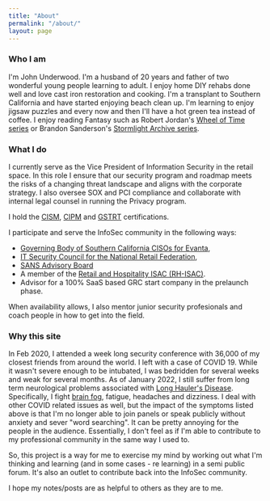 ```yaml
---
title: "About"
permalink: "/about/"
layout: page
---
```

### Who I am
I'm John Underwood. I'm a husband of 20 years and father of two wonderful young people learning to adult. I enjoy home DIY rehabs done well and love cast iron restoration and cooking. I'm a  transplant to Southern California and have started enjoying beach clean up. I'm learning to enjoy jigsaw puzzles and every now and then I'll have a hot green tea instead of coffee. I enjoy reading Fantasy such as Robert Jordan's [Wheel of Time series](https://www.brandonsanderson.com/books-and-art/#cosmere) or Brandon Sanderson's [Stormlight Archive series](https://www.brandonsanderson.com/books-and-art/#cosmere).

### What I do
I currently serve as the Vice President of Information Security in the retail space. In this role I ensure that our security program and roadmap meets the risks of a changing threat landscape and aligns with the corporate strategy.  I also oversee SOX and PCI compliance and collaborate with internal legal counsel in running the Privacy program. 

I hold the [CISM](https://www.isaca.org/credentialing/cism), [CIPM](https://iapp.org/certify/cipm/) and [GSTRT](https://www.giac.org/certifications/strategic-planning-policy-leadership-gstrt/) certifications.  

I participate and serve the InfoSec community in the following ways:
 - [Governing Body of Southern California CISOs for Evanta](https://www.evanta.com/ciso/southern-california), 
 - [IT Security Council for the National Retail Federation](https://nrf.com/about-us/committees-councils/it-security-council), 
 - [SANS Advisory Board](https://www.giac.org/about/community/)
 - A member of the [Retail and Hospitality ISAC (RH-ISAC)](https://www.rhisac.org/).
 - Advisor for a 100% SaaS based GRC start company in the prelaunch phase. 

When availability allows, I also mentor junior security profesionals and coach people in how to get into the field.

### Why this site 
In Feb 2020, I attended a week long security conference with 36,000 of my closest friends from around the world.  I left with a case of COVID 19.  While it wasn't severe enough to be intubated, I was bedridden for several weeks and weak for several months.  As of January 2022, I still suffer from long term neurological problems associated with [Long Hauler's Disease](https://www.hopkinsmedicine.org/health/conditions-and-diseases/coronavirus/covid-long-haulers-long-term-effects-of-covid19).  Specifically, I fight [brain fog](https://www.neurosection9.com/brain-fog-symptoms/), fatigue, headaches and dizziness.  I deal with other COVID related issues as well, but the impact of the symptoms listed above is that I'm no longer able to join panels or speak publicly without anxiety and sever "word searching".  It can be pretty annoying for the people in the audience.  Essentially, I don't feel as if I'm able to contribute to my professional community in the same way I used to.

So, this project is a way for me to exercise my mind by working out what I'm thinking and learning (and in some cases - re learning) in a semi public forum.  It's also an outlet to contribute back into the InfoSec community. 

I hope my notes/posts are as helpful to others as they are to me.
